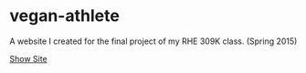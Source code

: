 # vegan-athlete
A website I created for the final project of my RHE 309K class. (Spring 2015)

[Show Site](http://duffneubauer.com/vegan-athlete/)
